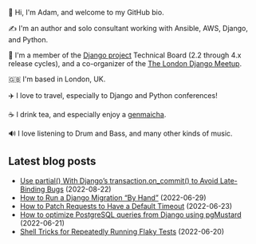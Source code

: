 <p>👋 Hi, I'm Adam, and welcome to my GitHub bio.<p>✍️ I'm an author and solo consultant working with Ansible, AWS, Django, and Python.<p>🦄 I'm a member of the <a class="reference external" href="https://www.djangoproject.com/foundation/teams/">Django project</a> Technical Board (2.2 through 4.x release cycles), and a co-organizer of the <a class="reference external" href="https://www.djangolondon.com/">The London Django Meetup</a>.<p>🇬🇧 I'm based in London, UK.<p>✈️ I love to travel, especially to Django and Python conferences!<p>☕️ I drink tea, and especially enjoy a <a class="reference external" href="https://en.wikipedia.org/wiki/Genmaicha">genmaicha</a>.<p>🔊 I love listening to Drum and Bass, and many other kinds of music.</p></p></p></p></p></p></p>

## Latest blog posts

* [Use partial() With Django’s transaction.on_commit() to Avoid Late-Binding Bugs](https://adamj.eu/tech/2022/08/22/use-partial-with-djangos-transaction-on-commit/) (2022-08-22)
* [How to Run a Django Migration “By Hand”](https://adamj.eu/tech/2022/06/29/run-a-django-migration-by-hand/) (2022-06-29)
* [How to Patch Requests to Have a Default Timeout](https://adamj.eu/tech/2022/06/23/how-to-patch-requests-to-have-a-default-timeout/) (2022-06-23)
* [How to optimize PostgreSQL queries from Django using pgMustard](https://adamj.eu/tech/2022/06/21/optimize-postgresql-queries-from-django-using-pgmustard/) (2022-06-21)
* [Shell Tricks for Repeatedly Running Flaky Tests](https://adamj.eu/tech/2022/06/20/shell-tricks-for-repeatedly-running-flaky-tests/) (2022-06-20)